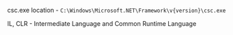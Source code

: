 csc.exe location - ```C:\Windows\Microsoft.NET\Framework\v{version}\csc.exe```

IL, CLR - Intermediate Language and Common Runtime Language
